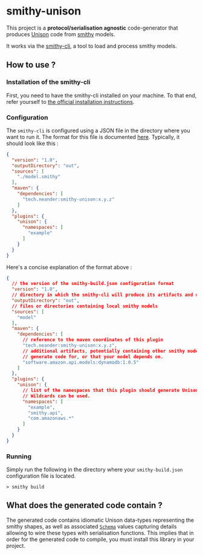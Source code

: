 # smithy-unison

This project is a **protocol/serialisation agnostic** code-generator that produces [Unison](https://www.unison-lang.org/) code from [smithy](https://smithy.io) models.

It works via the [smithy-cli](https://smithy.io/2.0/guides/smithy-cli/index.html), a tool to load and process smithy models.

## How to use ?

### Installation of the smithy-cli

First, you need to have the smithy-cli installed on your machine. To that end, refer yourself to [the official installation instructions](https://smithy.io/2.0/guides/smithy-cli/cli_installation.html).

### Configuration

The `smithy-cli` is configured using a JSON file in the directory where you want to run it. The format for this file is documented [here](https://smithy.io/2.0/guides/smithy-build-json.html). Typically, it should look like this :

```json
{
  "version": "1.0",
  "outputDirectory": "out",
  "sources": [
    "./model.smithy"
  ],
  "maven": {
    "dependencies": [
      "tech.neander:smithy-unison:x.y.z"
    ]
  },
  "plugins": {
    "unison": {
      "namespaces": [
        "example"
      ]
    }
  }
}
```

Here's a concise explanation of the format above :

```json
{
  // the version of the smithy-build.json configuration format
  "version": "1.0",
  // directory in which the smithy-cli will produce its artifacts and outputs
  "outputDirectory": "out",
  // files or directories containing local smithy models
  "sources": [
    "model"
  ],
  "maven": {
    "dependencies": [
      // reference to the maven coordinates of this plugin
      "tech.neander:smithy-unison:x.y.z",
      // additional artifacts, potentially containing other smithy models you want to
      // generate code for, or that your model depends on.
      "software.amazon.api.models:dynamodb:1.0.5"
    ]
  },
  "plugins": {
    "unison": {
      // list of the namespaces that this plugin should generate Unison code for.
      // Wildcards can be used.
      "namespaces": [
        "example",
        "smithy.api",
        "com.amazonaws.*"
      ]
    }
  }
}
```

### Running

Simply run the following in the directory where your `smithy-build.json` configuration file is located.

```
> smithy build
```

## What does the generated code contain ?

The generated code contains idiomatic Unison data-types representing the smithy shapes, as well as associated [`Schema`](https://share.unison-lang.org/@baccata/schemas/) values capturing details allowing to wire these types with serialisation functions. This implies that in order for the generated code
to compile, you must install this library in your project.

